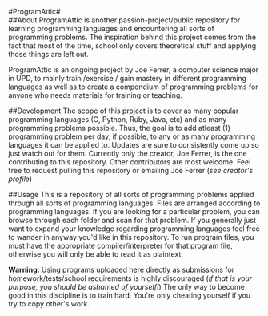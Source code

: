 #ProgramAttic#
<br>
##About
ProgramAttic is another passion-project/public repository for learning programming languages and encountering all sorts of programming problems. The inspiration behind this project comes from the fact that most of the time, school only covers theoretical stuff and applying those things are left out.

ProgramAttic is an ongoing project by Joe Ferrer, a computer science major in UPD, to mainly train /exercise / gain mastery in different programming languages as well as to create a compendium of programming problems for anyone who needs materials for training or teaching.

##Development
The scope of this project is to cover as many popular programming languages (C, Python, Ruby, Java, etc) and as many programming problems possible. Thus, the goal is to add atleast (1) programming problem per day, if possible, to any or as many programming languages it can be applied to. Updates are sure to consistently come up so just watch out for them. Currently only the creator, Joe Ferrer, is the one contributing to this repository. Other contributors are most welcome. Feel free to request pulling this repository or emailing Joe Ferrer (_see creator's profile_)

##Usage
This is a repository of all sorts of programming problems applied through all sorts of programming languages. Files are arranged according to programming languages. If you are looking for a particular problem, you can browse through each folder and scan for that problem. If you generally just want to expand your knowledge regarding programming languages feel free to wander in anyway you'd like in this repository. To run program files, you must have the appropriate compiler/interpreter for that program file, otherwise you will only be able to read it as plaintext.


__Warning:__ Using programs uploaded here directly as submissions for homework/tests/school requirements is highly discouraged (_if that is your purpose, you should be ashamed of yourself!_) The only way to become good in this discipline is to train hard. You're only cheating yourself if you try to copy other's work.